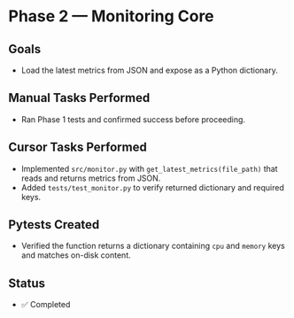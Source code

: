 # Phase 2 — Monitoring Core

## Goals
- Load the latest metrics from JSON and expose as a Python dictionary.

## Manual Tasks Performed
- Ran Phase 1 tests and confirmed success before proceeding.

## Cursor Tasks Performed
- Implemented `src/monitor.py` with `get_latest_metrics(file_path)` that reads and returns metrics from JSON.
- Added `tests/test_monitor.py` to verify returned dictionary and required keys.

## Pytests Created
- Verified the function returns a dictionary containing `cpu` and `memory` keys and matches on-disk content.

## Status
- ✅ Completed

